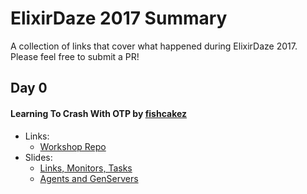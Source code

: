 # ElixirDaze 2017 Summary

A collection of links that cover what happened during ElixirDaze 2017. Please feel free to submit a PR!

## Day 0

#### Learning To Crash With OTP by [fishcakez](https://github.com/fishcakez)

- Links:
    + [Workshop Repo](https://github.com/fishcakez/crash_workshop)
- Slides:
    + [Links, Monitors, Tasks](https://github.com/fishcakez/crash_workshop/blob/master/tasks/Elixir%20Daze%20-%20Links%2C%20Monitors%20and%20Tasks.pdf)
    + [Agents and GenServers](https://github.com/fishcakez/crash_workshop/blob/master/agents/Elixir%20Daze%20-%20Agents%20and%20GenServers.pdf)
